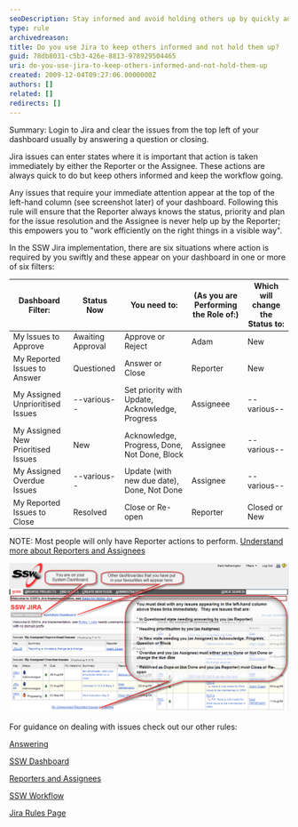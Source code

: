 ```yaml
---
seoDescription: Stay informed and avoid holding others up by quickly addressing Jira issues that require your attention, ensuring a smooth workflow and keeping reportees updated on status and priorities.
type: rule
archivedreason:
title: Do you use Jira to keep others informed and not hold them up?
guid: 78db8031-c5b3-426e-8813-978929504465
uri: do-you-use-jira-to-keep-others-informed-and-not-hold-them-up
created: 2009-12-04T09:27:06.0000000Z
authors: []
related: []
redirects: []
---
```


Summary: Login to Jira and clear the issues from the top left of your dashboard usually by answering a question or closing.

Jira issues can enter states where it is important that action is taken immediately by either the Reporter or the Assignee. These actions are always quick to do but keep others informed and keep the workflow going.

<!--endintro-->

Any issues that require your immediate attention appear at the top of the left-hand column (see screenshot later) of your dashboard. Following this rule will ensure that the Reporter always knows the status, priority and plan for the issue resolution and the Assignee is never help up by the Reporter; this empowers you to "work efficiently on the right things in a visible way".

In the SSW Jira implementation, there are six situations where action is required by you swiftly and these appear on your dashboard in one or more of six filters:

| **Dashboard Filter:**              | **Status Now**    | **You need to:**                                | **(As you are Performing the Role of:)** | **Which will change the Status to:** |
| ---------------------------------- | ----------------- | ----------------------------------------------- | ---------------------------------------- | ------------------------------------ |
| My Issues to Approve               | Awaiting Approval | Approve or Reject                               | Adam                                     | New                                  |
| My Reported Issues to Answer       | Questioned        | Answer or Close                                 | Reporter                                 | New                                  |
| My Assigned Unprioritised Issues   | --various--       | Set priority with Update, Acknowledge, Progress | Assigneee                                | --various--                          |
| My Assigned New Prioritised Issues | New               | Acknowledge, Progress, Done, Not Done, Block    | Assignee                                 | --various--                          |
| My Assigned Overdue Issues         | --various--       | Update (with new due date), Done, Not Done      | Assignee                                 | --various--                          |
| My Reported Issues to Close        | Resolved          | Close or Re-open                                | Reporter                                 | Closed or New                        |

NOTE: Most people will only have Reporter actions to perform. [Understand more about Reporters and Assignees](/do-you-undertand-the-roles-of-reporters-and-assignees-and-their-responsibilities)

![Figure: Your dashboard is your Home Page when you [login like this](/do-you-know-how-to-login-to-jira) and clearly shows the issues that need your immediate attention](Urgent.png)

For guidance on dealing with issues check out our other rules:

[Answering](/do-you-know-how-to-answer-a-question-in-jira)

[SSW Dashboard](/do-you-know-how-your-system-dashboard-can-help-you-this-is-the-most-important-feature-in-jira)

[Reporters and Assignees](/do-you-undertand-the-roles-of-reporters-and-assignees-and-their-responsibilities)

[SSW Workflow](/do-you-really-know-what-a-jira-workflow-is)

[Jira Rules Page](/rules-to-better-jira)
